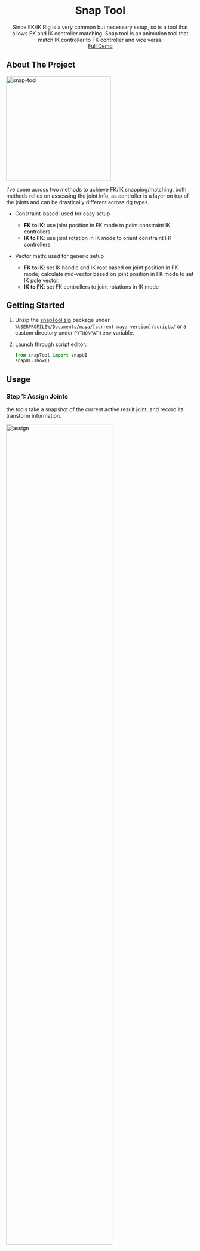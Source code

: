 <div align="center">
<h1 align="center">Snap Tool</h1>

  <p align="center">
    Since FK/IK Rig is a very common but necessary setup, so is a tool that allows FK and IK controller
matching. Snap tool is an animation tool that match IK controller
to FK controller and vice versa.
    <br />
    <a href="https://youtu.be/t8vuaqPDf0g">Full Demo</a>
  </p>
</div>

## About The Project

<div align="left">
<img src="https://i.imgur.com/Jww19rH.png" alt="snap-tool" height="280px"/>
</div>

I've come across two methods to achieve FK/IK snapping/matching,
both methods relies on assessing the joint info, 
as controller is a layer on top of the joints and can be drastically
different across rig types.

- Constraint-based: used for easy setup
    - **FK to IK**: use joint position in FK mode to point constraint IK controllers
    - **IK to FK**: use joint rotation in IK mode to orient constraint FK controllers


- Vector math: used for generic setup
    - **FK to IK**: set IK handle and IK root based on joint position in FK mode; calculate
  mid-vector based on joint position in FK mode to set IK pole vector.
    - **IK to FK**: set FK controllers to joint rotations in IK mode

## Getting Started

1. Unzip the [snapTool.zip](https://github.com/leixingyu/snapTool/releases/tag/v1.0.0) package under
`%USERPROFILE%/Documents/maya/[current maya version]/scripts/`
or a custom directory under `PYTHONPATH` env variable. 

2. Launch through script editor:
    ```python
    from snapTool import snapUI
    snapUI.show()
    ```

## Usage

### Step 1: Assign Joints

the tools take a snapshot of the current active
result joint, and record its transform information.

<img src="https://i.imgur.com/o0fjQGs.gif" alt="assign" width="75%" height="75%"/>

### Step 2: Assign Controllers

assign either FK controllers or IK controllers
for matching by selecting it.

### Step 3: Snap!

click 'snap' will force the transform matching to the joint snapshot

<img src="https://i.imgur.com/ZDFv0Oo.gif" alt="switch" width="75%" height="75%"/>

